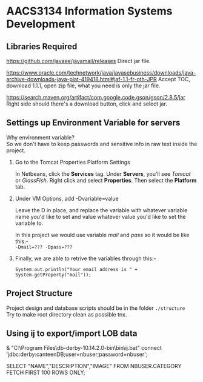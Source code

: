 # AACS3134 Information Systems Development

## Libraries Required

https://github.com/javaee/javamail/releases
Direct jar file.

https://www.oracle.com/technetwork/java/javasebusiness/downloads/java-archive-downloads-java-plat-419418.html#jaf-1.1-fr-oth-JPR
Accept TOC, download 1.1.1, open zip file, what you need is only the jar file.

https://search.maven.org/artifact/com.google.code.gson/gson/2.8.5/jar
Right side should there's a download button, click and select jar.

## Settings up Environment Variable for servers
Why environment variable?  
So we don't have to keep passwords and sensitive info in raw text inside the project.

1. Go to the Tomcat Properties Platform Settings

    In Netbeans, click the **Services** tag. Under **Servers**, you'll see *Tomcat* or *GlassFish*. Right click and select **Properties**. Then select the **Platform** tab.

2. Under VM Options, add -Dvariable=value

    Leave the D in place, and replace the variable with whatever variable name you'd like to set and value whatever value you'd like to set the variable to.

    In this project we would use variable *mail* and *pass* so it would be like this:-  
    `-Dmail=??? -Dpass=???`

3. Finally, we are able to retrive the variables through this:-

    `System.out.println("Your email address is " + System.getProperty("mail"));`

## Project Structure

Project design and database scripts should be in the folder `./structure`  
Try to make root directory clean as possible tnx.

## Using ij to export/import LOB data

& "C:\Program Files\db-derby-10.14.2.0-bin\bin\ij.bat"
connect 'jdbc:derby:canteenDB;user=nbuser;password=nbuser';

SELECT "NAME","DESCRIPTION","IMAGE" FROM NBUSER.CATEGORY FETCH FIRST 100 ROWS ONLY;

